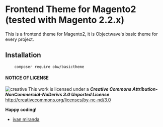 # Frontend Theme for Magento2 (tested with Magento 2.2.x)
This is a frontend theme for Magento2, it is Objectwave's basic theme for every project.

## Installation

```
 	composer require obw/basictheme
```

#### NOTICE OF LICENSE
![creative](https://i.creativecommons.org/l/by-nc-nd/3.0/88x31.png)
This work is licensed under a ***Creative Commons Attribution-NonCommercial-NoDerivs 3.0 Unported License*** http://creativecommons.org/licenses/by-nc-nd/3.0

**Happy coding!**
- [ivan miranda](http://ivanmiranda.me)